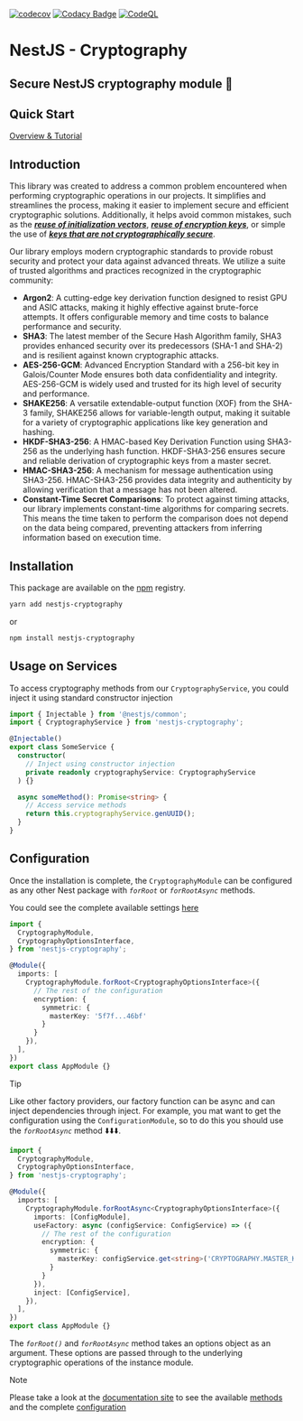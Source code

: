 [![codecov](https://codecov.io/github/mjorgegulab/nestjs-cryptography/branch/main/graph/badge.svg?token=I0ZFVZTREB)](https://codecov.io/github/mjorgegulab/nestjs-cryptography)
[![Codacy Badge](https://app.codacy.com/project/badge/Grade/d4c33e2a77d64f89ba7f6ba54c6d8cb5)](https://app.codacy.com/gh/mjorgegulab/nestjs-cryptography/dashboard?utm_source=gh&utm_medium=referral&utm_content=&utm_campaign=Badge_grade)
[![CodeQL](https://github.com/mjorgegulab/nestjs-cryptography/actions/workflows/github-code-scanning/codeql/badge.svg?branch=main)](https://github.com/mjorgegulab/nestjs-cryptography/actions/workflows/github-code-scanning/codeql)

# NestJS - Cryptography
## Secure NestJS cryptography module 🔐

## Quick Start

[Overview & Tutorial][6]

## Introduction

This library was created to address a common problem encountered when performing cryptographic operations in our projects.
It simplifies and streamlines the process, making it easier to implement secure and efficient cryptographic solutions.
Additionally, it helps avoid common mistakes,
such as the _**[reuse of initialization vectors][1]**_,
_**[reuse of encryption keys][2]**_,
or simple the use of _**[keys that are not cryptographically secure][3]**_.


Our library employs modern cryptographic standards to provide robust security and protect your data against advanced threats. We utilize a suite of trusted algorithms and practices recognized in the cryptographic community:

- **Argon2**: A cutting-edge key derivation function designed to resist GPU and ASIC attacks, making it highly effective against brute-force attempts. It offers configurable memory and time costs to balance performance and security.
- **SHA3**: The latest member of the Secure Hash Algorithm family, SHA3 provides enhanced security over its predecessors (SHA-1 and SHA-2) and is resilient against known cryptographic attacks.
- **AES-256-GCM**: Advanced Encryption Standard with a 256-bit key in Galois/Counter Mode ensures both data confidentiality and integrity. AES-256-GCM is widely used and trusted for its high level of security and performance.
- **SHAKE256**: A versatile extendable-output function (XOF) from the SHA-3 family, SHAKE256 allows for variable-length output, making it suitable for a variety of cryptographic applications like key generation and hashing.
- **HKDF-SHA3-256**: A HMAC-based Key Derivation Function using SHA3-256 as the underlying hash function. HKDF-SHA3-256 ensures secure and reliable derivation of cryptographic keys from a master secret.
- **HMAC-SHA3-256**: A mechanism for message authentication using SHA3-256. HMAC-SHA3-256 provides data integrity and authenticity by allowing verification that a message has not been altered.
- **Constant-Time Secret Comparisons**: To protect against timing attacks, our library implements constant-time algorithms for comparing secrets. This means the time taken to perform the comparison does not depend on the data being compared, preventing attackers from inferring information based on execution time.

## Installation

This package are available on the [npm][4] registry.


```bash
yarn add nestjs-cryptography
```
or
```bash
npm install nestjs-cryptography
```


## Usage on Services
To access cryptography methods from our `CryptographyService`, you could inject it using standard constructor injection

```typescript
import { Injectable } from '@nestjs/common';
import { CryptographyService } from 'nestjs-cryptography';

@Injectable()
export class SomeService {
  constructor(
    // Inject using constructor injection
    private readonly cryptographyService: CryptographyService
  ) {}

  async someMethod(): Promise<string> {
    // Access service methods
    return this.cryptographyService.genUUID();
  }
}
```


## Configuration

Once the installation is complete, the `CryptographyModule` can be configured as any other
Nest package with _`forRoot`_ or _`forRootAsync`_ methods.

You could see the complete available settings [here][5]

```typescript title="app.module.ts"
import {
  CryptographyModule,
  CryptographyOptionsInterface,
} from 'nestjs-cryptography';

@Module({
  imports: [
    CryptographyModule.forRoot<CryptographyOptionsInterface>({
      // The rest of the configuration
      encryption: {
        symmetric: {
          masterKey: '5f7f...46bf'
        }
      }
    }),
  ],
})
export class AppModule {}
```

> [!TIP]
> Like other factory providers, our factory function can be async and can inject dependencies through inject.
> For example, you mat want to get the configuration using the `ConfigurationModule`,
so to do this you should use the _`forRootAsync`_ method ⬇️⬇️⬇️.


```typescript title="app.module.ts"
import {
  CryptographyModule,
  CryptographyOptionsInterface,
} from 'nestjs-cryptography';

@Module({
  imports: [
    CryptographyModule.forRootAsync<CryptographyOptionsInterface>({
      imports: [ConfigModule],
      useFactory: async (configService: ConfigService) => ({
        // The rest of the configuration
        encryption: {
          symmetric: {
            masterKey: configService.get<string>('CRYPTOGRAPHY.MASTER_KEY')
          }
        }
      }),
      inject: [ConfigService],
    }),
  ],
})
export class AppModule {}
```


The _`forRoot()`_ and _`forRootAsync`_ method takes an options object as an argument.
These options are passed through to the underlying cryptographic operations of the instance module.

> [!NOTE]
> Please take a look at the [documentation site][6] to see the available [methods][7] and the complete [configuration][8]


[1]: https://nvlpubs.nist.gov/nistpubs/Legacy/SP/nistspecialpublication800-38d.pdf#page=26
[2]: https://nvlpubs.nist.gov/nistpubs/Legacy/SP/nistspecialpublication800-38d.pdf#page=27
[3]: https://nvlpubs.nist.gov/nistpubs/SpecialPublications/NIST.SP.800-57pt1r5.pdf#page=112
[4]: https://www.npmjs.com/package/nestjs-cryptography
[5]: https://nestjs-cryptography.thewolfx41.dev/docs/api-reference/settings
[6]: https://nestjs-cryptography.thewolfx41.dev
[7]: https://nestjs-cryptography.thewolfx41.dev/docs/category/guides
[8]: https://nestjs-cryptography.thewolfx41.dev/docs/api-reference/settings
